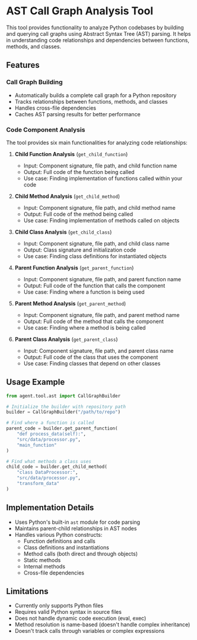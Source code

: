 # AST Call Graph Analysis Tool

This tool provides functionality to analyze Python codebases by building and querying call graphs using Abstract Syntax Tree (AST) parsing. It helps in understanding code relationships and dependencies between functions, methods, and classes.

## Features

### Call Graph Building
- Automatically builds a complete call graph for a Python repository
- Tracks relationships between functions, methods, and classes
- Handles cross-file dependencies
- Caches AST parsing results for better performance

### Code Component Analysis

The tool provides six main functionalities for analyzing code relationships:

1. **Child Function Analysis** (`get_child_function`)
   - Input: Component signature, file path, and child function name
   - Output: Full code of the function being called
   - Use case: Finding implementation of functions called within your code

2. **Child Method Analysis** (`get_child_method`)
   - Input: Component signature, file path, and child method name
   - Output: Full code of the method being called
   - Use case: Finding implementation of methods called on objects

3. **Child Class Analysis** (`get_child_class`)
   - Input: Component signature, file path, and child class name
   - Output: Class signature and initialization code
   - Use case: Finding class definitions for instantiated objects

4. **Parent Function Analysis** (`get_parent_function`)
   - Input: Component signature, file path, and parent function name
   - Output: Full code of the function that calls the component
   - Use case: Finding where a function is being used

5. **Parent Method Analysis** (`get_parent_method`)
   - Input: Component signature, file path, and parent method name
   - Output: Full code of the method that calls the component
   - Use case: Finding where a method is being called

6. **Parent Class Analysis** (`get_parent_class`)
   - Input: Component signature, file path, and parent class name
   - Output: Full code of the class that uses the component
   - Use case: Finding classes that depend on other classes

## Usage Example

```python
from agent.tool.ast import CallGraphBuilder

# Initialize the builder with repository path
builder = CallGraphBuilder("/path/to/repo")

# Find where a function is called
parent_code = builder.get_parent_function(
    "def process_data(self):",
    "src/data/processor.py",
    "main_function"
)

# Find what methods a class uses
child_code = builder.get_child_method(
    "class DataProcessor:",
    "src/data/processor.py",
    "transform_data"
)
```

## Implementation Details

- Uses Python's built-in `ast` module for code parsing
- Maintains parent-child relationships in AST nodes
- Handles various Python constructs:
  - Function definitions and calls
  - Class definitions and instantiations
  - Method calls (both direct and through objects)
  - Static methods
  - Internal methods
  - Cross-file dependencies

## Limitations

- Currently only supports Python files
- Requires valid Python syntax in source files
- Does not handle dynamic code execution (eval, exec)
- Method resolution is name-based (doesn't handle complex inheritance)
- Doesn't track calls through variables or complex expressions 